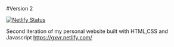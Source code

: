 #Version 2

[![Netlify Status](https://api.netlify.com/api/v1/badges/844e2928-5226-4acf-8818-31ebe764d48f/deploy-status)](https://app.netlify.com/sites/gxvr/deploys)

Second iteration of my personal website built with HTML,CSS and Javascript https://gxvr.netlify.com/
